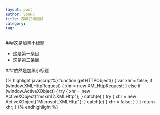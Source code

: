```yaml
---
layout: post
author: SooHu
title: 跨年归档测试
category: 
tag: 
---
```


###这是加黑小标题
* 这是第一条目
* 这是第二条目

###依然是加黑小标题

{% highlight javascript%}
function getHTTPObject() {
	var xhr = false;
	if (window.XMLHttpRequest) {
		xhr = new XMLHttpRequest;
	}
	else if (window.ActiveXObject) {
		try {
			xhr = new ActiveXObject("msxm12.XMLHttp");
		} catch(e) {
			try {
				xhr = new ActiveXObject("Microsoft.XMLHttp");
			} catch(e) {
				xhr = false;
			}
		}
	}
	return xhr;
}
{% endhighlight %}

